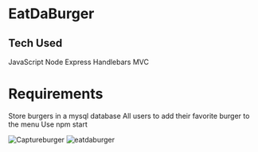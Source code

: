 # EatDaBurger

## Tech Used

JavaScript
Node
Express
Handlebars
MVC

# Requirements

Store burgers in a mysql database
All users to add their favorite burger to the menu 
Use npm start 

![Captureburger](https://user-images.githubusercontent.com/66528327/103466790-b5815e00-4d0d-11eb-8581-b61ba5c0475e.PNG)
![eatdaburger](https://user-images.githubusercontent.com/66528327/103466800-ca5df180-4d0d-11eb-8451-e590a1002bc5.gif)
